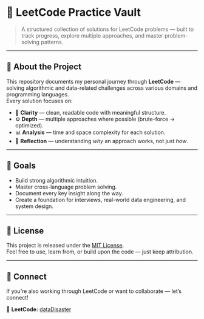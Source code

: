 # 🧩 LeetCode Practice Vault

> A structured collection of solutions for LeetCode problems — built to track progress, explore multiple approaches, and master problem-solving patterns.

---

## 🚀 About the Project

This repository documents my personal journey through **LeetCode** — solving algorithmic and data-related challenges across various domains and programming languages.  
Every solution focuses on:
- 🧠 **Clarity** — clean, readable code with meaningful structure.  
- ⚙️ **Depth** — multiple approaches where possible (brute-force → optimized).  
- 📊 **Analysis** — time and space complexity for each solution.  
- 💬 **Reflection** — understanding *why* an approach works, not just *how*.

---

## 🌟 Goals

- Build strong algorithmic intuition.  
- Master cross-language problem solving.  
- Document every key insight along the way.  
- Create a foundation for interviews, real-world data engineering, and system design.

---

## 📘 License

This project is released under the [MIT License](./LICENSE).  
Feel free to use, learn from, or build upon the code — just keep attribution.

---

## 🤝 Connect

If you’re also working through LeetCode or want to collaborate — let’s connect!  

🧩 **LeetCode:** [dataDisaster](https://leetcode.com/dataDisaster)